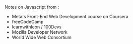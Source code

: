 <p> 
  Notes on Javascript from :
  <ul>
    <li>Meta's Front-End Web Development course on Coursera</li>
    <li>freeCodeCamp</li>
    <li>learnwithleon / 100Devs</li>
    <li>Mozilla Developer Network</li>
    <li>World Wide Web Consortium</li>
  </ol>
</p>
